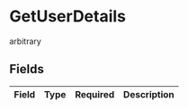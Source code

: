 # GetUserDetails

arbitrary


## Fields

| Field       | Type        | Required    | Description |
| ----------- | ----------- | ----------- | ----------- |